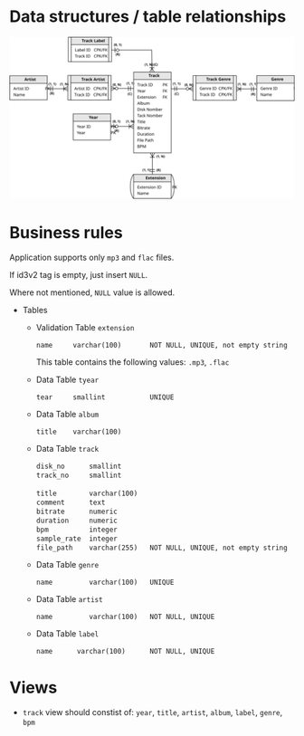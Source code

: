 # Data structures / table relationships
![](./musicbox-db.svg)



# Business rules

Application supports only `mp3` and `flac` files.

If id3v2 tag is empty, just insert `NULL`.

Where not mentioned, `NULL` value is allowed.

* Tables

  * Validation Table `extension`
    ```
    name     varchar(100)       NOT NULL, UNIQUE, not empty string
    ```
    This table contains the following values: `.mp3`, `.flac`

  * Data Table `tyear`
    ```
    tear     smallint           UNIQUE
    ``` 

  * Data Table `album`
    ```
    title    varchar(100)     
    ```

  * Data Table `track`
    ```
    disk_no      smallint
    track_no     smallint
    
    title        varchar(100)
    comment      text
    bitrate      numeric
    duration     numeric
    bpm          integer
    sample_rate  integer 
    file_path    varchar(255)   NOT NULL, UNIQUE, not empty string
    ```

  * Data Table `genre`
    ```
    name         varchar(100)   UNIQUE 
    ```


  * Data Table `artist`
    ```
    name         varchar(100)   NOT NULL, UNIQUE
    ```


  * Data Table `label`
    ```
    name      varchar(100)      NOT NULL, UNIQUE
    ```




# Views

* `track` view should constist of: `year`, `title`, `artist`, `album`, `label`, `genre`, `bpm` 
